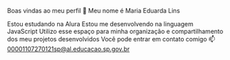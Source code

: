 Boas vindas ao meu perfil 💙
Meu nome é Maria Eduarda Lins

Estou estudando na Alura
Estou me desenvolvendo na linguagem JavaScript
Utilizo esse espaço para minha organização e compartilhamento dos meu projetos desenvolvidos
Você pode entrar em contato comigo 📫
00001107270121sp@al.educacao.sp.gov.br

